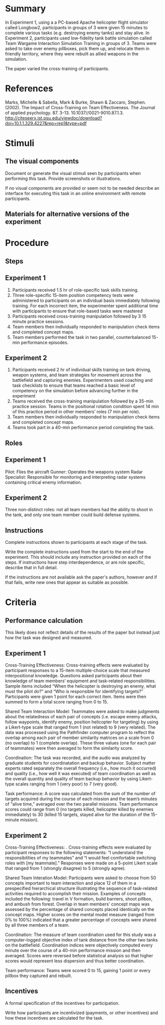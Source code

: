 # Summary
In Experiment 1, using a a PC-based Apache helicopter flight simulator called Longbow2, participants in groups of 3 were given 15 minutes to complete various tasks (e.g. destroying enemy tanks) and stay alive. In Experiment 2, participants used low-fidelity tank battle simulation called Team Wargame Interaction Simulation Training in groups of 3. Teams were asked to take over enemy pillboxes, pick them up, and relocate them in friendly territory, where they were rebuilt as allied weapons in the simulation.

The paper varied the cross-training of participants.

# References
Marks, Michelle & Sabella, Mark & Burke, Shawn & Zaccaro, Stephen. (2002). The Impact of Cross-Training on Team Effectiveness. The Journal of applied psychology. 87. 3-13. 10.1037//0021-9010.87.1.3. http://citeseerx.ist.psu.edu/viewdoc/download?doi=10.1.1.329.4227&rep=rep1&type=pdf

# Stimuli
## The visual components
Document or generate the visual stimuli seen by participants when performing this task. Provide screenshots or illustrations. 

If no visual components are provided or seem not to be needed describe an interface for executing this task in an online environment with remote participants. 

## Materials for alternative versions of the experiment 


# Procedure
## Steps

## Experiment 1
1. Participants received 1.5 hr of role-specific task skills training.
2. Three role-specific 15-item position competency tests were administered to participants on an individual basis immediately following training. For each incorrect item, the experimenter spent additional time with participants to ensure that role-based tasks were mastered
3. Participants received cross-training manipulation followed by 3 15 minute practice sessions.
4. Team members then individually responded to manipulation check items and completed concept maps.
5. Team members performed the task in two parallel, counterbalanced 15-min performance episodes.

## Experiment 2
1. Participants received 2 hr of individual skills training on tank driving, weapon systems, and team strategies for movement across the battlefield and capturing enemies. Experimenters used coaching and task checklists to ensure that teams reached a basic level of competency on the simulation before advancing further in the experiment
2. Teams received the cross-training manipulation followed by a 35-min practice session. Teams in the positional rotation condition spent 14 min of this practice period in other members’ roles (7 min per role).
3. Team members then individually responded to manipulation check items and completed concept maps.
4. Teams took part in a 40-min performance period completing the task.


## Roles 
## Experiment 1
Pilot: Flies the aircraft
Gunner: Operates the weapons system
Radar Specialist: Responsible for monitoring and interpreting radar systems containing critical enemy information.

## Experiment 2
Three non-distinct roles: not all team members had the ability to shoot in the tank, and only one team member could build defense systems.

## Instructions
Complete instructions shown to participants at each stage of the task.  

Write the complete instructions used from the start to the end of the experiment. This should include any instruction provided on each of the steps. If instructions have step interdependence, or are role specific, describe that in full detail.

If the instructions are not available ask the paper's authors, however and if that fails, write new ones that appear as suitable as possible.

# Criteria
## Performance calculation

This likely does not reflect details of the results of the paper but instead just how the task was designed and measured. 
## Experiment 1
Cross-Training Effectiveness: Cross-training effects were evaluated by participant responses to a 15-item multiple-choice scale that measured interpositional knowledge. Questions asked participants about their knowledge of team members’ equipment and task-related responsibilities. Sample items included “When the helicopter is destroying an enemy, what must the pilot do?” and “Who is responsible for identifying targets?” Participants were given 1 point for each correct item. Items were then summed to form a total score ranging from 0 to 15.

Shared Team Interaction Model: Teammates were asked to make judgments about the relatedness of each pair of concepts (i.e. escape enemy attacks, follow waypoints,
identify enemy, position helicopter for targeting) by using a Likert-type scale that ranged from 1 (not related) to 9 (very related). The data was processed using the Pathfinder computer program to relfect the overlap among each pair of member
similarity matrices on a scale from 0 (no overlap) to 1 (complete overlap). These three values (one for each pair of teammates) were then averaged
to form the similarity score.

Coordination: The task was recorded, and the audio was analyzed by graduate students for coordinatation and backup behavior. Subject matter experts rated separately the overall frequency (i.e., how much it occurred) and quality (i.e., how well it was executed) of team coordination as well as the overall quantity and quality of team backup behavior by using Likert-type scales ranging from 1 (very poor) to 7 (very good).

Task performance: A score was calculated from the sum of the number of targets acquired during the course of each mission and the team’s minutes of “alive time,” averaged over the two parallel missions. Team performance scores could range from 0 (no targets killed, helicopter killed by enemies immediately) to 30 (killed 15 targets, stayed alive for the duration of the 15-minute mission).

## Experiment 2
Cross-Training Effectiveness: . Cross-training effects were evaluated by participant responses to the following statements: “I understand the responsibilities of my teammates” and “I would feel comfortable switching roles with [my teammate].” Responses were made on a 5-point Likert scale that ranged from 1 (strongly disagree) to 5 (strongly agree).

Shared Team Interation Model: Participants were asked to choose from 50 concepts important to team interaction and place 12 of them in a prespecified hierarchical structure illustrating the sequence of task-related activities required to accomplish their mission. Examples of concepts included the following: travel in V formation, build barriers, shoot pillbox, and ambush from forest. Overlap in team members’ concept maps was assessed by the percentage of shared concepts placed identically on the concept maps. Higher scores on the mental model measure (ranged from 0% to 100%) indicated that a greater percentage of concepts were shared by all three members of a team.

Coordination: The measure of team coordination used for this study was a computer-logged objective index of tank distance from the other two tanks on the battlefield. Coordination indices were objectively computed every minute over the course of a 40-min performance mission and then averaged. Scores were reversed before statistical analysis so that higher scores would represent less dispersion and thus better coordination.

Team performance: Teams were scored 0 to 15, gaining 1 point or every pillbox they captured and rebuilt. 

## Incentives
A formal specification of the incentives for participation.   

Write how participants are incentivized (payments, or other incentives) and how these incentives are calculated for the task.
